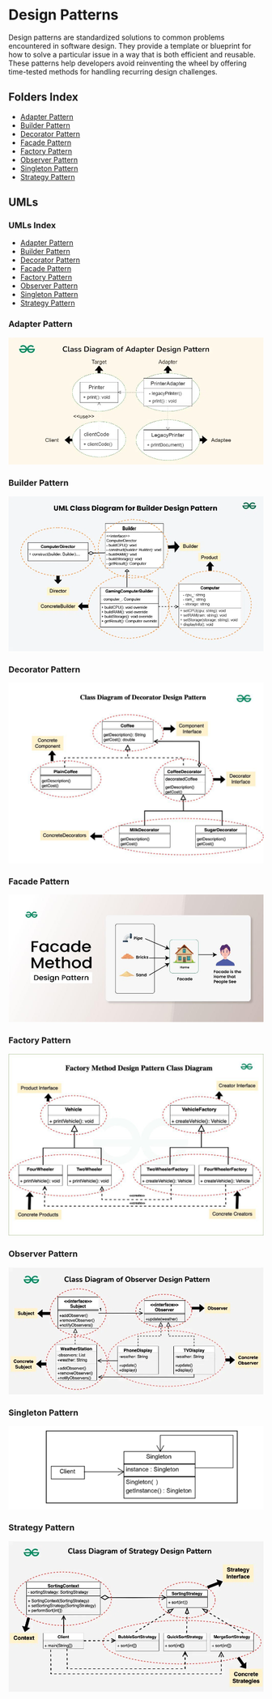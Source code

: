 # Design Patterns
Design patterns are standardized solutions to common problems encountered in software design. They provide a template or blueprint for how to solve a particular issue in a way that is both efficient and reusable. These patterns help developers avoid reinventing the wheel by offering time-tested methods for handling recurring design challenges.

## Folders Index
<ul>
    <li><a href="./Adapter/">Adapter Pattern</a></li>
    <li><a href="./Builder/">Builder Pattern</a></li>
    <li><a href="./Decorator/">Decorator Pattern</a></li>
    <li><a href="./Facade/">Facade Pattern</a></li>
    <li><a href="./Factory/">Factory Pattern</a></li>
    <li><a href="./Observer/">Observer Pattern</a></li>
    <li><a href="./Singleton">Singleton Pattern</a></li>
    <li><a href="./Strategy/">Strategy Pattern</a></li>
</ul>

## UMLs
### UMLs Index
- [Adapter Pattern](#adapter-pattern)
- [Builder Pattern](#builder-pattern)
- [Decorator Pattern](#decorator-pattern)
- [Facade Pattern](#facade-pattern)
- [Factory Pattern](#factory-pattern)
- [Observer Pattern](#observer-pattern)
- [Singleton Pattern](#singleton-pattern)
- [Strategy Pattern](#strategy-pattern)
### Adapter Pattern
![adapter](/Adapter/implementation.png)
### Builder Pattern
![builder](/Builder/uml.png)
### Decorator Pattern
![decorator](/Decorator/images/uml.png)
### Facade Pattern
![facade](/Facade/images/uml.png)
### Factory Pattern
![factory](/Factory/uml.png)
### Observer Pattern
![observer](/Observer/images/image.png)
### Singleton Pattern
![singleton](/Singleton/images/implementation.png)
### Strategy Pattern
![strategy](/Strategy/images/uml.png)